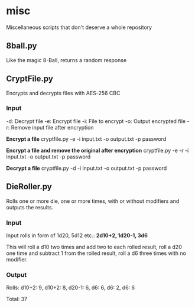 # misc
Miscellaneous scripts that don't deserve a whole repository

## 8ball.py
Like the magic 8-Ball, returns a random response


## CryptFile.py
Encrypts and decrypts files with AES-256 CBC

### Input
-d: Decrypt file
-e: Encrypt file
-i: File to encrypt
-o: Output encrypted file
-r: Remove input file after encryption

**Encrypt a file**
cryptfile.py -e -i input.txt -o output.txt -p password

**Encrypt a file and remove the original after encryption**
cryptfile.py -e -r -i input.txt -o output.txt -p password

**Decrypt a file**
cryptfile.py -d -i input.txt -o output.txt -p password


## DieRoller.py
Rolls one or more die, one or more times, with or without modifiers and outputs the results.

### Input
Input rolls in form of 1d20, 5d12 etc.: **2d10+2, 1d20-1, 3d6**

This will roll a d10 two times and add two to each rolled result, roll a d20 one time and subtract 1 from the rolled result, roll a d6 three times with no modifier.

### Output
Rolls: d10+2: 9, d10+2: 8, d20-1: 6, d6: 6, d6: 2, d6: 6

Total: 37
